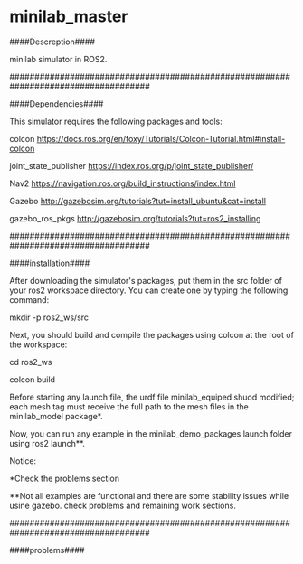 # minilab_master
####Descreption####

minilab simulator in ROS2.

####################################################################################

####Dependencies####

This simulator requires the following packages and tools:

  colcon https://docs.ros.org/en/foxy/Tutorials/Colcon-Tutorial.html#install-colcon
  
  joint_state_publisher https://index.ros.org/p/joint_state_publisher/
  
  Nav2 https://navigation.ros.org/build_instructions/index.html
  
  Gazebo http://gazebosim.org/tutorials?tut=install_ubuntu&cat=install
  
  gazebo_ros_pkgs http://gazebosim.org/tutorials?tut=ros2_installing

####################################################################################

####installation####

After downloading the simulator's packages, put them in the src folder of your ros2 workspace directory. You can create one by typing the following command:

  mkdir -p ros2_ws/src
  
Next, you should build and compile the packages using colcon at the root of the workspace:

  cd ros2_ws
  
  colcon build
  
Before starting any launch file, the urdf file minilab_equiped shuod modified; each mesh tag must receive the full path to the mesh files in the minilab_model package*.
  
Now, you can run any example in the minilab_demo_packages launch folder using ros2 launch**.

Notice:

*Check the problems section

**Not all examples are functional and there are some stability issues while usine gazebo. check problems and remaining work sections.

####################################################################################

####problems####




  
